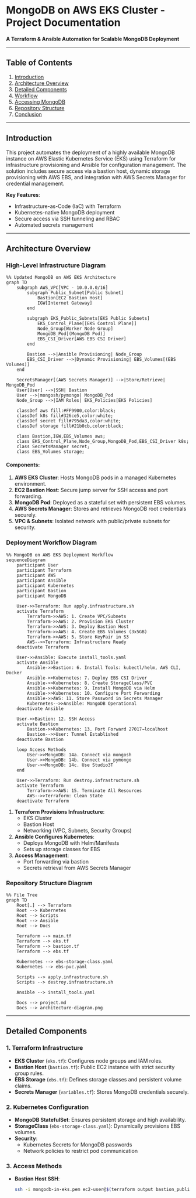 # MongoDB on AWS EKS Cluster - Project Documentation  
**A Terraform & Ansible Automation for Scalable MongoDB Deployment**  

---

## Table of Contents  
1. [Introduction](#introduction)  
2. [Architecture Overview](#architecture-overview)  
3. [Detailed Components](#detailed-components)  
4. [Workflow](#workflow)  
5. [Accessing MongoDB](#accessing-mongodb)  
6. [Repository Structure](#repository-structure)  
7. [Conclusion](#conclusion)  

---

## Introduction  
This project automates the deployment of a highly available MongoDB instance on AWS Elastic Kubernetes Service (EKS) using Terraform for infrastructure provisioning and Ansible for configuration management. The solution includes secure access via a bastion host, dynamic storage provisioning with AWS EBS, and integration with AWS Secrets Manager for credential management.  

**Key Features**:  
- Infrastructure-as-Code (IaC) with Terraform  
- Kubernetes-native MongoDB deployment  
- Secure access via SSH tunneling and RBAC  
- Automated secrets management  

---

## Architecture Overview  
### High-Level Infrastructure Diagram 
```mermaid
%% Updated MongoDB on AWS EKS Architecture
graph TD
    subgraph AWS_VPC[VPC - 10.0.0.0/16]
        subgraph Public_Subnet[Public Subnet]
            Bastion[EC2 Bastion Host]
            IGW[Internet Gateway]
        end
        
        subgraph EKS_Public_Subnets[EKS Public Subnets]
            EKS_Control_Plane[[EKS Control Plane]]
            Node_Group[Worker Node Group]
            MongoDB_Pod[(MongoDB Pod)]
            EBS_CSI_Driver[AWS EBS CSI Driver]
        end
        
        Bastion -->|Ansible Provisioning| Node_Group
        EBS_CSI_Driver -->|Dynamic Provisioning| EBS_Volumes[(EBS Volumes)]
    end
    
    SecretsManager[(AWS Secrets Manager)] -->|Store/Retrieve| MongoDB_Pod
    User[User] -->|SSH| Bastion
    User -->|mongosh/pymongo| MongoDB_Pod
    Node_Group -->|IAM Roles| EKS_Policies[EKS Policies]
    
    classDef aws fill:#FF9900,color:black;
    classDef k8s fill#326ce5,color:white;
    classDef secret fill#795da3,color:white;
    classDef storage fill#21b0cb,color:black;
    
    class Bastion,IGW,EBS_Volumes aws;
    class EKS_Control_Plane,Node_Group,MongoDB_Pod,EBS_CSI_Driver k8s;
    class SecretsManager secret;
    class EBS_Volumes storage;
```

#### Components:  
1. **AWS EKS Cluster**: Hosts MongoDB pods in a managed Kubernetes environment.  
2. **EC2 Bastion Host**: Secure jump server for SSH access and port forwarding.  
3. **MongoDB Pod**: Deployed as a stateful set with persistent EBS volumes.  
4. **AWS Secrets Manager**: Stores and retrieves MongoDB root credentials securely.  
5. **VPC & Subnets**: Isolated network with public/private subnets for security.  

### Deployment Workflow Diagram  
``` mermaid
%% MongoDB on AWS EKS Deployment Workflow
sequenceDiagram
    participant User
    participant Terraform
    participant AWS
    participant Ansible
    participant Kubernetes
    participant Bastion
    participant MongoDB

    User->>Terraform: Run apply.infrastructure.sh
    activate Terraform
        Terraform->>AWS: 1. Create VPC/Subnets
        Terraform->>AWS: 2. Provision EKS Cluster
        Terraform->>AWS: 3. Deploy Bastion Host
        Terraform->>AWS: 4. Create EBS Volumes (3x5GB)
        Terraform->>AWS: 5. Store KeyPair in S3
        AWS-->>Terraform: Infrastructure Ready
    deactivate Terraform

    User->>Ansible: Execute install_tools.yaml
    activate Ansible
        Ansible->>Bastion: 6. Install Tools: kubectl/helm, AWS CLI, Docker
        Ansible->>Kubernetes: 7. Deploy EBS CSI Driver
        Ansible->>Kubernetes: 8. Create StorageClass/PVC
        Ansible->>Kubernetes: 9. Install MongoDB via Helm
        Ansible->>Kubernetes: 10. Configure Port Forwarding
        Ansible->>AWS: 11. Store Password in Secrets Manager
        Kubernetes-->>Ansible: MongoDB Operational
    deactivate Ansible

    User->>Bastion: 12. SSH Access
    activate Bastion
        Bastion->>Kubernetes: 13. Port Forward 27017→localhost
        Bastion-->>User: Tunnel Established
    deactivate Bastion

    loop Access Methods
        User->>MongoDB: 14a. Connect via mongosh
        User->>MongoDB: 14b. Connect via pymongo
        User->>MongoDB: 14c. Use Studio3T
    end

    User->>Terraform: Run destroy.infrastructure.sh
    activate Terraform
        Terraform->>AWS: 15. Terminate All Resources
        AWS-->>Terraform: Clean State
    deactivate Terraform
```

1. **Terraform Provisions Infrastructure**:  
   - EKS Cluster  
   - Bastion Host  
   - Networking (VPC, Subnets, Security Groups)  
2. **Ansible Configures Kubernetes**:  
   - Deploys MongoDB with Helm/Manifests  
   - Sets up storage classes for EBS  
3. **Access Management**:  
   - Port forwarding via bastion  
   - Secrets retrieval from AWS Secrets Manager  

### Repository Structure Diagram
```mermaid
%% File Tree
graph TD
    Root[.] --> Terraform
    Root --> Kubernetes
    Root --> Scripts
    Root --> Ansible
    Root --> Docs
    
    Terraform --> main.tf
    Terraform --> eks.tf
    Terraform --> bastion.tf
    Terraform --> ebs.tf
    
    Kubernetes --> ebs-storage-class.yaml
    Kubernetes --> ebs-pvc.yaml
    
    Scripts --> apply.infrastructure.sh
    Scripts --> destroy.infrastructure.sh
    
    Ansible --> install_tools.yaml
    
    Docs --> project.md
    Docs --> architecture-diagram.png
```

---

## Detailed Components  
### 1. Terraform Infrastructure  
- **EKS Cluster** (`eks.tf`): Configures node groups and IAM roles.  
- **Bastion Host** (`bastion.tf`): Public EC2 instance with strict security group rules.  
- **EBS Storage** (`ebs.tf`): Defines storage classes and persistent volume claims.  
- **Secrets Manager** (`variables.tf`): Stores MongoDB credentials securely.  

### 2. Kubernetes Configuration  
- **MongoDB StatefulSet**: Ensures persistent storage and high availability.  
- **StorageClass** (`ebs-storage-class.yaml`): Dynamically provisions EBS volumes.  
- **Security**:  
  - Kubernetes Secrets for MongoDB passwords  
  - Network policies to restrict pod communication

### 3. Access Methods  
- **Bastion Host SSH**:  
  ```bash
  ssh -i mongodb-in-eks.pem ec2-user@$(terraform output bastion_public_ip)
